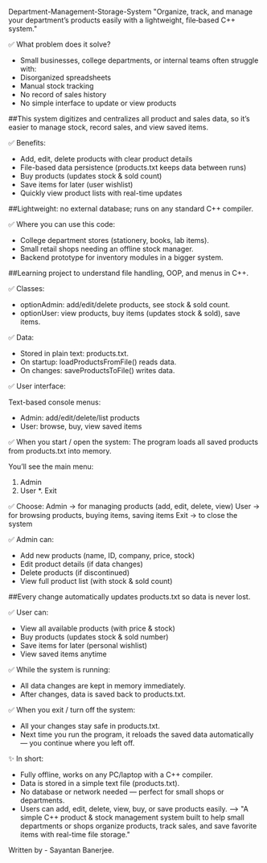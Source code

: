 Department-Management-Storage-System
"Organize, track, and manage your department’s products easily  with a lightweight, file‑based C++ system."


✅ What problem does it solve?
- Small businesses, college departments, or internal teams often struggle with:
-  Disorganized spreadsheets
- Manual stock tracking
- No record of sales history
- No simple interface to update or view products

##This system digitizes and centralizes all product and sales data, so it’s easier to manage stock, record sales, and view saved items.

✅ Benefits:
- Add, edit, delete products with clear product details
- File-based data persistence (products.txt keeps data between runs)
- Buy products (updates stock & sold count)
- Save items for later (user wishlist)
- Quickly view product lists with real-time updates

##Lightweight: no external database; runs on any standard C++ compiler.


✅ Where you can use this code:
- College department stores (stationery, books, lab items).
- Small retail shops needing an offline stock manager.
- Backend prototype for inventory modules in a bigger system.

##Learning project to understand file handling, OOP, and menus in C++.

✅ Classes:
- optionAdmin: add/edit/delete products, see stock & sold count.
- optionUser: view products, buy items (updates stock & sold), save items.

✅ Data:
- Stored in plain text: products.txt.
- On startup: loadProductsFromFile() reads data.
- On changes: saveProductsToFile() writes data.

✅ User interface:

Text-based console menus:
- Admin: add/edit/delete/list products
- User: browse, buy, view saved items


✅ When you start / open the system:
The program loads all saved products from products.txt into memory.

You’ll see the main menu:
1. Admin
2. User
*. Exit

✅ Choose:
Admin → for managing products (add, edit, delete, view)
User → for browsing products, buying items, saving items
Exit → to close the system

✅ Admin can:
- Add new products (name, ID, company, price, stock)
- Edit product details (if data changes)
- Delete products (if discontinued)
- View full product list (with stock & sold count)

##Every change automatically updates products.txt so data is never lost.

✅ User can:
- View all available products (with price & stock)
- Buy products (updates stock & sold number)
- Save items for later (personal wishlist)
- View saved items anytime

✅ While the system is running:
- All data changes are kept in memory immediately.
- After changes, data is saved back to products.txt.

✅ When you exit / turn off the system:
- All your changes stay safe in products.txt.
- Next time you run the program, it reloads the saved data automatically — you continue where you left off.

✨ In short:
- Fully offline, works on any PC/laptop with a C++ compiler.
- Data is stored in a simple text file (products.txt).
- No database or network needed — perfect for small shops or departments.
- Users can add, edit, delete, view, buy, or save products easily.
--> "A simple C++ product & stock management system built to help small departments or shops organize products, track sales, and save favorite items with real-time file storage."

  
Written by - Sayantan Banerjee.
